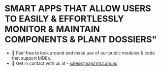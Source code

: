 # SMART APPS THAT ALLOW USERS TO EASILY & EFFORTLESSLY MONITOR & MAINTAIN COMPONENTS & PLANT DOSSIERS"

- 🌈 Feel free to look around and make use of our public modules & code that support MDEx.
- 📧 Get in contact with us at - [sales@majormt.com.au](mailto:sales@mdex.cloud)
